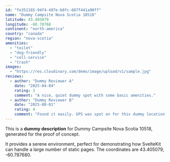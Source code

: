 ```yaml
---
id: "fe351185-94f4-497e-b0fc-687f441a90ff"
name: "Dummy Campsite Nova Scotia 10518"
latitude: 43.405079
longitude: -60.78768
continent: "north-america"
country: "canada"
region: "nova-scotia"
amenities:
  - "toilet"
  - "dog-friendly"
  - "cell-service"
  - "trash"
images:
  - "https://res.cloudinary.com/demo/image/upload/v1/sample.jpg"
reviews:
  - author: "Dummy Reviewer A"
    date: "2025-04-04"
    rating: 3
    comment: "A nice, quiet dummy spot with some basic amenities."
  - author: "Dummy Reviewer B"
    date: "2025-08-01"
    rating: 4
    comment: "Found it easily. GPS was spot on for this dummy location."
---
```


This is a **dummy description** for Dummy Campsite Nova Scotia 10518, generated for the proof of concept.

It provides a serene environment, perfect for demonstrating how SvelteKit can handle a large number of static pages. The coordinates are 43.405079, -60.787680.
